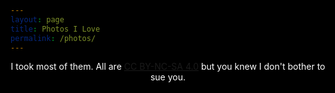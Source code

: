 ```yaml
---
layout: page
title: Photos I Love
permalink: /photos/
---
```

<script src="/assets/images.js"></script>

<style>
    /* dark theme baby */
    body {
        background: rgba(0,0,0,0) !important;
    }
    html {
        background: #000;
    }
    h1, h2, h3 {
        color: #FFF !important;
    }
    .wrapper-footer {
        background: #222 !important;
    }

    /* filter */
    #filter {
        background-image: url(/images/grain.png);
        background-size: 400px 400px;
        height: 0%;
        height: calc(100% - 111px);
        margin-top: 111px;
        width: 100%;
        position: absolute;
        top: 0;
        left: 0;
        opacity: 1;
        filter: contrast(2);
        mix-blend-mode: overlay !important;
    }
    @media screen#filter {
    mix-blend-mode: normal !important;
    }
    /* styling photo list */
    .photo-children {
        max-width: 400px;
        margin: auto;
        margin-top: 50px;
        margin-bottom: 50px;
    }
    .photo-children>p{
        margin: 0;
        text-align: center;
        color: #aaa;
        font-size: 80%;
        margin-top: -5px;
    }
    .photo-date{
        font-size: 50%;
        opacity: 0.5;
        margin-top: 2px;
    }
</style>

<div id="filter"></div>
<p style="color: #fff;text-align: center;">I took most of them. All are <a href="https://creativecommons.org/licenses/by-nc-sa/4.0/" target="_blank">CC BY-NC-SA 4.0</a> but you knew I don't bother to sue you.</p>
<div id="photo-list"></div>

<script>
    // utility to convert dates
    function timeDifference(previous, current = Date.now()) {
        var msPerMinute = 60 * 1000;
        var msPerHour = msPerMinute * 60;
        var msPerDay = msPerHour * 24;
        var msPerMonth = msPerDay * 30;
        var msPerYear = msPerDay * 365;
        var elapsed = current - previous;
        if (elapsed <= 0) {
            return "not long ago";
        } else if (elapsed < msPerMinute) {
            return Math.round(elapsed/1000) + ' second'+((Math.round(elapsed/1000)>1)?'s':'')+' ago';   
        } else if (elapsed < msPerHour) {
            return Math.round(elapsed/msPerMinute) + ' minute'+((Math.round(elapsed/msPerMinute)>1)?'s':'')+' ago';   
        } else if (elapsed < msPerDay ) {
            return Math.round(elapsed/msPerHour) + ' hour'+((Math.round(elapsed/msPerHour)>1)?'s':'')+' ago';   
        } else if (elapsed < msPerMonth) {
            return Math.round(elapsed/msPerDay) + ' day'+((Math.round(elapsed/msPerDay)>1)?'s':'')+' ago';   
        } else if (elapsed < msPerYear) {
            return Math.round(elapsed/msPerMonth) + ' month'+((Math.round(elapsed/msPerMonth)>1)?'s':'')+' ago';   
        } else {
            return Math.round(elapsed/msPerYear) + ' year'+((Math.round(elapsed/msPerYear)>1)?'s':'')+' ago';   
        }
    }

    // parse image list
    var loadLimit = 5;
    function loadImageList() {
        imageList.every(function(item, index){
            // remove step loader
            var lazyLoadMore = document.getElementById("lazy-load-more");
            if (lazyLoadMore) {
                document.getElementById("lazy-load-more").remove();
            }

            // build items and append
            if (item.date) {
                var dateHtml = `<p class="photo-date">`+timeDifference(Date.parse(item.date))+`</p>`;
            } else {
                var dateHtml = `<p class="photo-date">date unknown</p>`;
            }
            if (item.ref) {
                var refHtml = " <a href='"+item.ref+"' target='_blank'>></a>";
            } else {
                var refHtml = "";
            }
            var child = `
                <div class="photo-children">
                    <img src="`+item.url+`"/>
                    <p class="photo-des">`+item.des+refHtml+`</p>
                    `+dateHtml+`
                </div>
            `;
            document.getElementById("photo-list").insertAdjacentHTML('afterend', child);
            
            // stop and append new step loader if too many items
            if (index >= loadLimit - 1) {
                document.getElementById("photo-list").insertAdjacentHTML('afterend', `<div style="text-align:center; font-size: 130%;"><a href="#" id="lazy-load-more">Load More</a></div>`);
                document.getElementById("lazy-load-more").addEventListener("click", function(){
                    loadImageList();
                });
                return false;
            } else {
                imageList.shift();
                return true;
            }
        });
    }

    if (!imageList) {
        document.getElementById("photo-list").innerHTML = `<p style="color: #fff;text-align: center;">Something is not right, please refresh the page.</p>`
    } else {
        // load first 10
        loadImageList();
    }

    // fix noir incompa
    document.getElementById("filter").style.setProperty('mix-blend-mode', 'overlay', 'important');
</script>